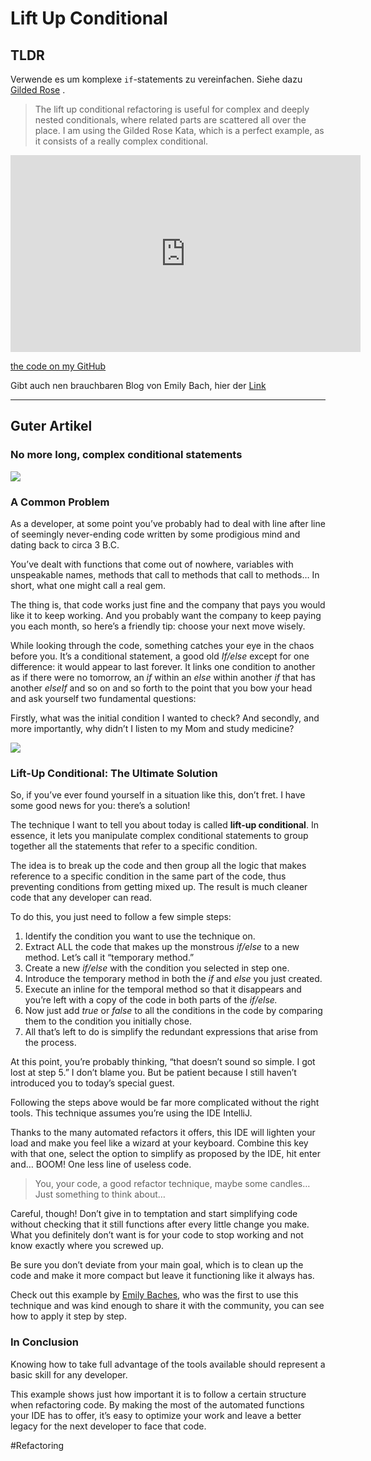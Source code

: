 # Lift Up Conditional

## TLDR 


Verwende es um komplexe `if`-statements zu vereinfachen. Siehe dazu  [Gilded Rose](http://gregorriegler.com/2019/12/08/lift-up-conditional.html) .


> The lift up conditional refactoring is useful for complex and deeply nested conditionals, where related parts are scattered all over the place. I am using the Gilded Rose Kata, which is a perfect example, as it consists of a really complex conditional.

<iframe width="560" height="315" src="https://www.youtube.com/embed/0bhfWtZocF8" frameborder="0" allowfullscreen=""></iframe>

[the code on my GitHub](https://github.com/gregorriegler/GildedRose-Refactoring-Kata/tree/lift-up-if-refactoring/Java) 

Gibt auch nen brauchbaren Blog von Emily Bach, hier der [Link](https://coding-is-like-cooking.info/tag/code-coverage/) 


---

## Guter Artikel


### **No more long, complex conditional statements**


![](https://miro.medium.com/max/1400/1*JkWWNkgvFpSBP_u-gh01xw.jpeg)

### **A Common Problem**

As a developer, at some point you’ve probably had to deal with line after line of seemingly never-ending code written by some prodigious mind and dating back to circa 3 B.C.

You’ve dealt with functions that come out of nowhere, variables with unspeakable names, methods that call to methods that call to methods… In short, what one might call a real gem.

The thing is, that code works just fine and the company that pays you would like it to keep working. And you probably want the company to keep paying you each month, so here’s a friendly tip: choose your next move wisely.

While looking through the code, something catches your eye in the chaos before you. It’s a conditional statement, a good old _If/else_ except for one difference: it would appear to last forever. It links one condition to another as if there were no tomorrow, an _if_ within an _else_ within another _if_ that has another _elseIf_ and so on and so forth to the point that you bow your head and ask yourself two fundamental questions:

Firstly, what was the initial condition I wanted to check? And secondly, and more importantly, why didn’t I listen to my Mom and study medicine?

![](https://miro.medium.com/max/1400/1*TFHKCBevI6Eu99CimWgE_Q.jpeg)

### **Lift-Up Conditional: The Ultimate Solution**

So, if you’ve ever found yourself in a situation like this, don’t fret. I have some good news for you: there’s a solution!

The technique I want to tell you about today is called **lift-up conditional**. In essence, it lets you manipulate complex conditional statements to group together all the statements that refer to a specific condition.

The idea is to break up the code and then group all the logic that makes reference to a specific condition in the same part of the code, thus preventing conditions from getting mixed up. The result is much cleaner code that any developer can read.

To do this, you just need to follow a few simple steps:

1.  Identify the condition you want to use the technique on.
2.  Extract ALL the code that makes up the monstrous _if/else_ to a new method. Let’s call it “temporary method.”
3.  Create a new _if/else_ with the condition you selected in step one.
4.  Introduce the temporary method in both the _if_ and _else_ you just created.
5.  Execute an inline for the temporal method so that it disappears and you’re left with a copy of the code in both parts of the _if/else._
6.  Now just add _true_ or _false_ to all the conditions in the code by comparing them to the condition you initially chose.
7.  All that’s left to do is simplify the redundant expressions that arise from the process.

At this point, you’re probably thinking, “that doesn’t sound so simple. I got lost at step 5.” I don’t blame you. But be patient because I still haven’t introduced you to today’s special guest.

Following the steps above would be far more complicated without the right tools. This technique assumes you’re using the IDE IntelliJ.

Thanks to the many automated refactors it offers, this IDE will lighten your load and make you feel like a wizard at your keyboard. Combine this key with that one, select the option to simplify as proposed by the IDE, hit enter and… BOOM! One less line of useless code.

> You, your code, a good refactor technique, maybe some candles… Just something to think about…

Careful, though! Don’t give in to temptation and start simplifying code without checking that it still functions after every little change you make. What you definitely don’t want is for your code to stop working and not know exactly where you screwed up.

Be sure you don’t deviate from your main goal, which is to clean up the code and make it more compact but leave it functioning like it always has.

Check out this example by [Emily Baches](https://twitter.com/emilybache?lang=es), who was the first to use this technique and was kind enough to share it with the community, you can see how to apply it step by step.

### In Conclusion

Knowing how to take full advantage of the tools available should represent a basic skill for any developer.

This example shows just how important it is to follow a certain structure when refactoring code. By making the most of the automated functions your IDE has to offer, it’s easy to optimize your work and leave a better legacy for the next developer to face that code.

#Refactoring
